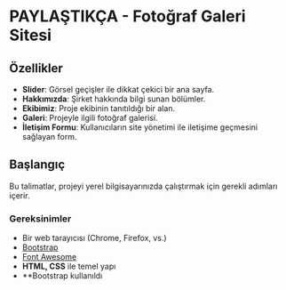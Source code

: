 # PAYLAŞTIKÇA - Fotoğraf Galeri Sitesi



## Özellikler

- **Slider**: Görsel geçişler ile dikkat çekici bir ana sayfa.
- **Hakkımızda**: Şirket hakkında bilgi sunan bölümler.
- **Ekibimiz**: Proje ekibinin tanıtıldığı bir alan.
- **Galeri**: Projeyle ilgili fotoğraf galerisi.
- **İletişim Formu**: Kullanıcıların site yönetimi ile iletişime geçmesini sağlayan form.

## Başlangıç

Bu talimatlar, projeyi yerel bilgisayarınızda çalıştırmak için gerekli adımları içerir.

### Gereksinimler

- Bir web tarayıcısı (Chrome, Firefox, vs.)
- [Bootstrap](https://getbootstrap.com/)
- [Font Awesome](https://fontawesome.com/)
- **HTML, CSS** ile temel yapı
- **Bootstrap kullanıldı
